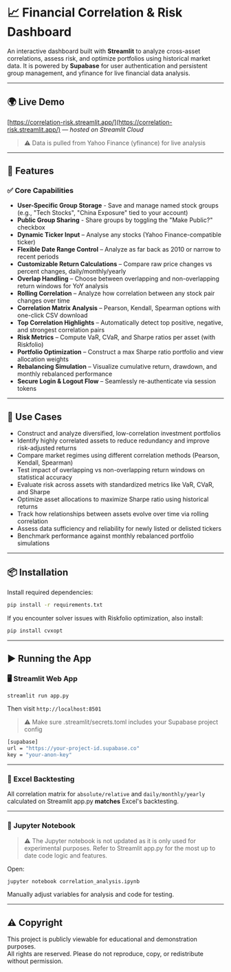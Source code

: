 # 📈 Financial Correlation & Risk Dashboard

An interactive dashboard built with **Streamlit** to analyze cross-asset correlations, assess risk, and optimize portfolios using historical market data. It is powered by **Supabase** for user authentication and persistent group management, and yfinance for live financial data analysis.

---

## 🌍 Live Demo
[https://correlation-risk.streamlit.app/](https://correlation-risk.streamlit.app/) — *hosted on Streamlit Cloud*
> ⚠️ Data is pulled from Yahoo Finance (yfinance) for live analysis
  
---

## 🚀 Features

### ✅ Core Capabilities

- **User-Specific Group Storage** - Save and manage named stock groups (e.g., "Tech Stocks", "China Exposure" tied to your account)
- **Public Group Sharing** - Share groups by toggling the "Make Public?" checkbox
- **Dynamic Ticker Input** – Analyse any stocks (Yahoo Finance-compatible ticker)
- **Flexible Date Range Control** – Analyze as far back as 2010 or narrow to recent periods
- **Customizable Return Calculations** – Compare raw price changes vs percent changes, daily/monthly/yearly
- **Overlap Handling** – Choose between overlapping and non-overlapping return windows for YoY analysis
- **Rolling Correlation** – Analyze how correlation between any stock pair changes over time
- **Correlation Matrix Analysis** – Pearson, Kendall, Spearman options with one-click CSV download
- **Top Correlation Highlights** – Automatically detect top positive, negative, and strongest correlation pairs
- **Risk Metrics** – Compute VaR, CVaR, and Sharpe ratios per asset (with Riskfolio)
- **Portfolio Optimization** – Construct a max Sharpe ratio portfolio and view allocation weights
- **Rebalancing Simulation** – Visualize cumulative return, drawdown, and monthly rebalanced performance
- **Secure Login & Logout Flow** – Seamlessly re-authenticate via session tokens

---

## 🧠 Use Cases

- Construct and analyze diversified, low-correlation investment portfolios
- Identify highly correlated assets to reduce redundancy and improve risk-adjusted returns
- Compare market regimes using different correlation methods (Pearson, Kendall, Spearman)
- Test impact of overlapping vs non-overlapping return windows on statistical accuracy
- Evaluate risk across assets with standardized metrics like VaR, CVaR, and Sharpe
- Optimize asset allocations to maximize Sharpe ratio using historical returns
- Track how relationships between assets evolve over time via rolling correlation
- Assess data sufficiency and reliability for newly listed or delisted tickers
- Benchmark performance against monthly rebalanced portfolio simulations

---

## 📦 Installation

Install required dependencies:

```bash
pip install -r requirements.txt
```

If you encounter solver issues with Riskfolio optimization, also install:

```bash
pip install cvxopt
```

---

## ▶️ Running the App

### 🖥 Streamlit Web App

```bash
streamlit run app.py
```

Then visit `http://localhost:8501`
> ⚠️ Make sure .streamlit/secrets.toml includes your Supabase project config
```bash
[supabase]
url = "https://your-project-id.supabase.co"
key = "your-anon-key"
```

---

### 📝 Excel Backtesting
All correlation matrix for `absolute/relative` and `daily/monthly/yearly` calculated on Streamlit app.py **matches** Excel's backtesting.

---

### 📓 Jupyter Notebook

> ⚠️ The Jupyter notebook is not updated as it is only used for experimental purposes. Refer to Streamlit app.py for the most up to date code logic and features.

Open:

```bash
jupyter notebook correlation_analysis.ipynb
```

Manually adjust variables for analysis and code for testing.

---

## ⚠️ Copyright

This project is publicly viewable for educational and demonstration purposes.  
All rights are reserved. Please do not reproduce, copy, or redistribute without permission.